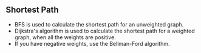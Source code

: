 
## Shortest Path

* BFS is used to calculate the shortest path for an unweighted graph.
* Dijkstra's algorithm is used to calculate the shortest path for a weighted graph, when all the weights are positive.
* If you have negative weights, use the Bellman-Ford algorithm.